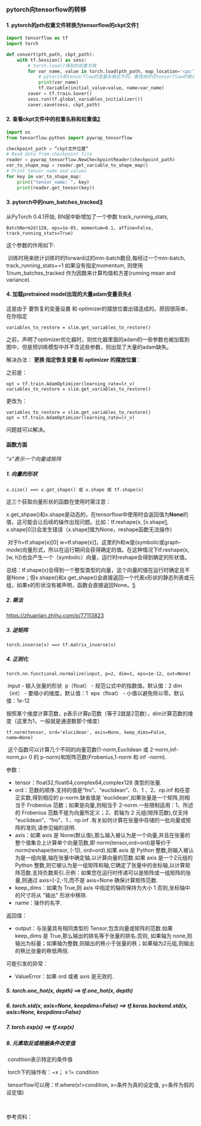 ### pytorch向tensorflow的转移

#### 1. pytorch的pth权重文件转换为tensorflow的ckpt文件[1]

```python
import tensorflow as tf
import torch

def convert(pth_path, ckpt_path):
	with tf.Session() as sess:
		# torch.load()得到的权重字典
		for var_name, value in torch.load(pth_path, map_location='cpu').items():
			# pytorch和tensorflow的变量名格式不同，需改成符合tensorflow的格式
			print(var_name)
			tf.Variable(initial_value=value, name=var_name)
		saver = tf.train.Saver()
		sess.run(tf.global_variables_initializer())
		saver.save(sess, ckpt_path)
```

#### 2. 查看ckpt文件中的权重名称和权重值[2]

```python
import os
from tensorflow.python import pywrap_tensorflow

checkpoint_path = “ckpt文件位置”
# Read data from checkpoint file
reader = pywrap_tensorflow.NewCheckpointReader(checkpoint_path)
var_to_shape_map = reader.get_variable_to_shape_map()
# Print tensor name and values
for key in var_to_shape_map:
    print("tensor_name: ", key)
    print(reader.get_tensor(key))
```

#### 3. pytorch中的num_batches_tracked[3]

从PyTorch 0.4.1开始, BN层中新增加了一个参数 track_running_stats,

```
BatchNorm2d(128, eps=1e-05, momentum=0.1, affine=False, track_running_stats=True)
```

这个参数的作用如下:

​	训练时用来统计训练时的forward过的min-batch数目,每经过一个min-batch, track_running_stats+=1
如果没有指定momentum, 则使用1/num_batches_tracked 作为因数来计算均值和方差(running mean and variance).

#### 4. 加载pretrained model出现的大量adam变量丢失[4]

这是由于 要恢复的变量设置 和 optimizer的摆放位置出错造成的。原因很简单，在你指定

```
variables_to_restore = slim.get_variables_to_restore()
```


​	之前，声明了optimizer优化器时，则优化器里面的adam的一些参数也被加载到图中，但是预训练模型中并不含这些参数，则出现了大量的adam缺失。

解决办法：
**更换 指定恢复变量 和 optimizer 的摆放位置**：

之前是：

```
opt = tf.train.AdamOptimizer(learning_rate=lr_v)
variables_to_restore = slim.get_variables_to_restore()
```


更改为：

```
variables_to_restore = slim.get_variables_to_restore()
opt = tf.train.AdamOptimizer(learning_rate=lr_v)
```


问题就可以解决。


#### 函数方面

*“x”表示一个向量或矩阵*

##### 1. 向量的形状

```
x.size() ==> x.get_shape() 或 x.shape 或 tf.shape(x)
```

这三个获取向量形状的函数在使用时需注意：

​	x.get_shpae()和x.shape是动态的，在tensorflow中使用时会返回值为**None**的值，这可能会让后续的操作出现问题。比如：tf.reshape(x, [x.shape[1], x.shape[0]])会发生错误（x.shape[1]值为None，reshape函数无法操作）

​	对于h=tf.shape(x)[0] w=tf.shape(x)[1]，这里的h和w是(symbolic或graph-mode)向量形式，所以在运行期间会获得确定的值。在这种情况下tf.reshape(x, [w, h])也会产生一个（symbolic）向量，运行时reshape会得到确定的形状值。

​	总结：tf.shape(x)会得到一个整型类型的向量，这个向量的值在运行时确定且不是None；但x.shape()和x.get_shape()会直接返回一个代表x形状的静态列表或元组，如果x的形状没有被声明，函数会直接返回None。[5]

##### 2. 乘法

<https://zhuanlan.zhihu.com/p/77113823>

##### 3. 逆矩阵

```
torch.inverse(x) ==> tf.matrix_inverse(x)
```

##### 4. 正则化

```
torch.nn.functional.normalize(input, p=2, dim=1, eps=1e-12, out=None)
```

​	input - 输入张量的形状
​	p（float） - 规范公式中的指数值。默认值：2
​	dim（int） - 要缩小的维度。默认值：1
​	eps（float） - 小值以避免除以零。默认值：1e-12

​	按照某个维度计算范数，p表示计算p范数（等于2就是2范数），dim计算范数的维度（这里为1，一般就是通道数那个维度）

```
tf.norm(tensor, ord='elucidean', axis=None, keep_dims=False, name=None)
```

​	这个函数可以计算几个不同的向量范数(1-norm,Euclidean 或 2-norm,inf-norm,p> 0 的 p-norm)和矩阵范数(Frobenius,1-norm 和 inf -norm).

参数：

- tensor：float32,float64,complex64,complex128 类型的张量.
- ord：范数的顺序.支持的值是“fro”、“euclidean”、0、1 、2、np.inf 和任意正实数,得到相应的 p-norm.缺省值是 'euclidean',如果张量是一个矩阵,则相当于 Frobenius 范数；如果是向量,则相当于 2-norm.一些限制适用：1、所述的 Frobenius 范数不是为向量所定义；2、若轴为 2 元组(矩阵范数),仅支持 “euclidean”、“fro”、1 、np.inf .有关如何计算在张量中存储的一批向量或矩阵的准则,请参见轴的说明.
- axis：如果 axis 是 None(默认值),那么输入被认为是一个向量,并且在张量的整个值集合上计算单个向量范数,即 norm(tensor,ord=ord)是等价于norm(reshape(tensor, [-1]), ord=ord).如果 axis 是 Python 整数,则输入被认为是一组向量,轴在张量中确定轴,以计算向量的范数.如果 axis 是一个2元组的 Python 整数,则它被认为是一组矩阵和轴,它确定了张量中的坐标轴,以计算矩阵范数.支持负数索引.示例：如果您在运行时传递可以是矩阵或一组矩阵的张量,则通过 axis=[-2,-1],而不是 axis=None 确保计算矩阵范数.
- keep_dims：如果为 True,则 axis 中指定的轴将保持为大小 1.否则,坐标轴中的尺寸将从 "输出" 形状中移除.
- name：操作的名字.

返回值：

- output：与张量具有相同类型的 Tensor,包含向量或矩阵的范数.如果 keep_dims 是 True,那么输出的排名等于张量的排名.否则, 如果轴为 none,则输出为标量；如果轴为整数,则输出的秩小于张量的秩；如果轴为2元组,则输出的秩比张量的秩低两倍.

可能引发的异常：

- ValueError：如果 ord 或者 axis 是无效的.

##### 5. torch.one_hot(x, depth) ==> tf.one_hot(x, depth)

##### 6. torch.std(x, axis=None, keepdims=False) ==> tf.keras.backend.std(x, axis=None, keepdims=False)

##### 7. torch.exp(x) ==> tf.exp(x)

##### 8. 元素取反或根据条件改变值

​	condition表示特定的条件值

​	torch下的操作有：~x； x != condition

​	tensorflow可以用：tf.where(x!=condition, x=条件为真的设定值, y=条件为假的设定值)

​		

参考资料：

[1]: <https://www.zhihu.com/question/317353538/answer/924705912>
[2]: <https://blog.csdn.net/Geoffrey_MT/article/details/82690340>
[3]: <https://blog.csdn.net/shanglianlm/article/details/101394508>
[4]: https://blog.csdn.net/shwan_ma/java/article/details/82868751
[5]:<https://github.com/tensorflow/models/issues/6245>